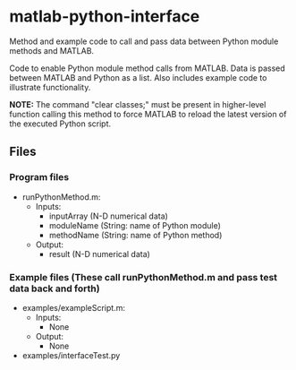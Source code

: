 # matlab-python-interface
Method and example code to call and pass data between Python module methods and MATLAB.

Code to enable Python module method calls from MATLAB.  Data is passed between MATLAB and Python as a list.  Also includes example code to illustrate functionality.

**NOTE:** The command "clear classes;" must be present in higher-level function calling this method to force MATLAB to reload the latest version of the executed Python script. 

## Files
### Program files
- runPythonMethod.m:
	- Inputs:
		- inputArray (N-D numerical data)
		- moduleName (String: name of Python module)
		- methodName (String: name of Python method)
	- Output:
		- result (N-D numerical data)

### Example files (These call runPythonMethod.m and pass test data back and forth)
- examples/exampleScript.m:
	- Inputs:
		- None
	- Output:
		- None
- examples/interfaceTest.py